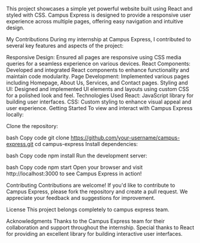 This project showcases a simple yet powerful website built using React and styled with CSS. Campus Express is designed to provide a responsive user experience across multiple pages, offering easy navigation and intuitive design.

My Contributions
During my internship at Campus Express, I contributed to several key features and aspects of the project:

Responsive Design: Ensured all pages are responsive using CSS media queries for a seamless experience on various devices.
React Components: Developed and integrated React components to enhance functionality and maintain code modularity.
Page Development: Implemented various pages including Homepage, About Us, Services, and Contact pages.
Styling and UI: Designed and implemented UI elements and layouts using custom CSS for a polished look and feel.
Technologies Used
React: JavaScript library for building user interfaces.
CSS: Custom styling to enhance visual appeal and user experience.
Getting Started
To view and interact with Campus Express locally:

Clone the repository:

bash
Copy code
git clone https://github.com/your-username/campus-express.git
cd campus-express
Install dependencies:

bash
Copy code
npm install
Run the development server:

bash
Copy code
npm start
Open your browser and visit http://localhost:3000 to see Campus Express in action!

Contributing
Contributions are welcome! If you'd like to contribute to Campus Express, please fork the repository and create a pull request. We appreciate your feedback and suggestions for improvement.

License
This project belongs completely to campus express team.

Acknowledgments
Thanks to the Campus Express team for their collaboration and support throughout the internship.
Special thanks to React for providing an excellent library for building interactive user interfaces.
